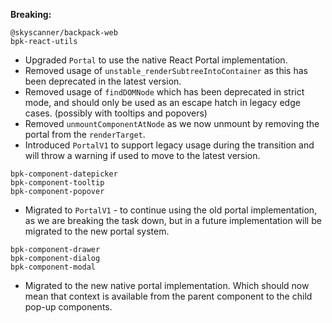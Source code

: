 **Breaking:**

`@skyscanner/backpack-web`<br />
`bpk-react-utils`
  - Upgraded `Portal` to use the native React Portal implementation.
  - Removed usage of `unstable_renderSubtreeIntoContainer` as this has been deprecated in the latest version.
  - Removed usage of `findDOMNode` which has been deprecated in strict mode, and should only be used as an escape hatch in legacy edge cases. (possibly with tooltips and popovers)
  - Removed `unmountComponentAtNode` as we now unmount by removing the portal from the `renderTarget`.
  - Introduced `PortalV1` to support legacy usage during the transition and will throw a warning if used to move to the latest version.

`bpk-component-datepicker`<br /> 
`bpk-component-tooltip`<br /> 
`bpk-component-popover`
  - Migrated to `PortalV1` - to continue using the old portal implementation, as we are breaking the task down, but in a future implementation will be migrated to the new portal system.

`bpk-component-drawer`<br /> 
`bpk-component-dialog`<br />
`bpk-component-modal`
  - Migrated to the new native portal implementation. Which should now mean that context is available from the parent component to the child pop-up components.

